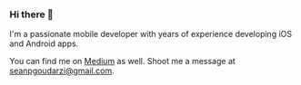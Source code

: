 ### Hi there 👋

I'm a passionate mobile developer with years of experience developing iOS and Android apps.

You can find me on [Medium](https://medium.com/@seanthegoudarzi) as well.
Shoot me a message at [seanpgoudarzi@gmail.com](mailto:seanpgoudarzi@gmail.com).

<!--
**seanthegoudarzi/seanthegoudarzi** is a ✨ _special_ ✨ repository because its `README.md` (this file) appears on your GitHub profile.

Here are some ideas to get you started:

- 🔭 I’m currently working on ...
- 🌱 I’m currently learning ...
- 👯 I’m looking to collaborate on ...
- 🤔 I’m looking for help with ...
- 💬 Ask me about ...
- 📫 How to reach me: ...
- 😄 Pronouns: ...
- ⚡ Fun fact: ...
-->
